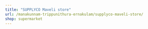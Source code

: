 ```yaml
---
title: "SUPPLYCO Maveli store"
url: /manakunnam-trippunithura-ernakulam/supplyco-maveli-store/
shop: supermarket
---
```

